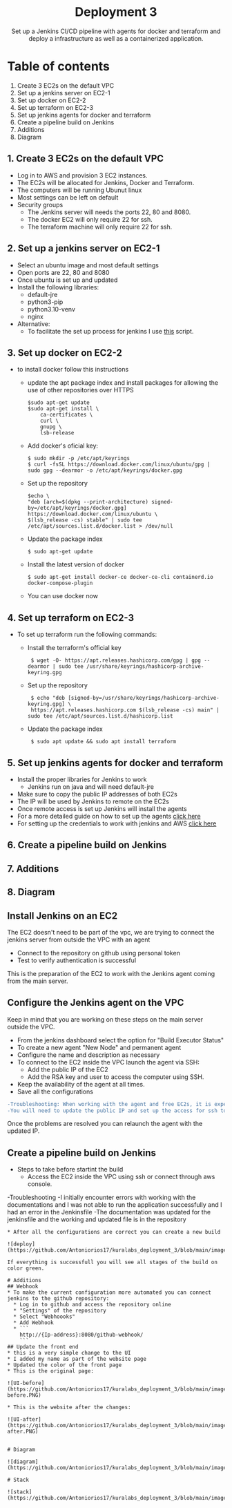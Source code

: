 <h1 align=center>Deployment 3</h1>
<div align=center>Set up a Jenkins CI/CD pipeline with agents for docker and terraform and deploy a infrastructure as well as a containerized application.</div>

# Table of contents

1. Create 3 EC2s on the default VPC
2. Set up a jenkins server on EC2-1
3. Set up docker on EC2-2
4. Set up terraform on EC2-3
5. Set up jenkins agents for docker and terraform
6. Create a pipeline build on Jenkins
7. Additions
8. Diagram


## 1. Create 3 EC2s on the default VPC

* Log in to AWS and provision 3 EC2 instances.
* The EC2s will be allocated for Jenkins, Docker and Terraform.
* The computers will be running Ubunut linux
* Most settings can be left on default
* Security groups
  * The Jenkins server will needs the ports 22, 80 and 8080.
  * The docker EC2 will only require 22 for ssh.
  * The terraform machine will only require 22 for ssh.

## 2. Set up a jenkins server on EC2-1

* Select an ubuntu image and most default settings
* Open ports are 22, 80 and 8080
* Once ubuntu is set up and updated
* Install the following libraries:
  * default-jre
  * python3-pip
  * python3.10-venv
  * nginx
* Alternative:
  * To facilitate the set up process for jenkins I use [this](https://github.com/Antoniorios17/kuralabs_deployment_5/blob/main/Jenkins-set-up-script.sh) script.

## 3. Set up docker on EC2-2

* to install docker follow this instructions
   * update the apt package index and install packages for allowing the use of other repositories over HTTPS

      ```
      $sudo apt-get update
      $sudo apt-get install \
          ca-certificates \
          curl \
          gnupg \
          lsb-release
      ```
   * Add docker's oficial key:
      ```
      $ sudo mkdir -p /etc/apt/keyrings
      $ curl -fsSL https://download.docker.com/linux/ubuntu/gpg | sudo gpg --dearmor -o /etc/apt/keyrings/docker.gpg
      ```
   * Set up the repository
     ```
     $echo \
     "deb [arch=$(dpkg --print-architecture) signed-by=/etc/apt/keyrings/docker.gpg] https://download.docker.com/linux/ubuntu \
     $(lsb_release -cs) stable" | sudo tee /etc/apt/sources.list.d/docker.list > /dev/null 
     ```
   * Update the package index
     ```
     $ sudo apt-get update
     ```
   * Install the latest version of docker
     ```
     $ sudo apt-get install docker-ce docker-ce-cli containerd.io docker-compose-plugin
     ```
   * You can use docker now
## 4. Set up terraform on EC2-3

* To set up terraform run the following commands:
  * Install the terraform's official key

    ``` 
     $ wget -O- https://apt.releases.hashicorp.com/gpg | gpg --dearmor | sudo tee /usr/share/keyrings/hashicorp-archive-keyring.gpg
    ```
  * Set up the repository
  
    ```
     $ echo "deb [signed-by=/usr/share/keyrings/hashicorp-archive-keyring.gpg] \
     https://apt.releases.hashicorp.com $(lsb_release -cs) main" | sudo tee /etc/apt/sources.list.d/hashicorp.list
    ```
        
  * Update the package index

    ``` 
     $ sudo apt update && sudo apt install terraform
    ```
        
## 5. Set up jenkins agents for docker and terraform

* Install the proper libraries for Jenkins to work
  * Jenkins run on java and will need default-jre
* Make sure to copy the public IP addresses of both EC2s
* The IP will be used by Jenkins to remote on the EC2s
* Once remote access is set up Jenkins will install the agents
* For a more detailed guide on how to set up the agents [click here](https://github.com/Antoniorios17/kuralabs_deployment_3#configure-the-jenkins-agent-on-the-vpc)
* For setting up the credentials to work with jenkins and AWS [click here](https://github.com/Antoniorios17/kuralabs_deployment_4/edit/main/README.md#configure-credentials-on-jenkins)



## 6. Create a pipeline build on Jenkins
















## 7. Additions
## 8. Diagram





## Install Jenkins on an EC2
The EC2 doesn't need to be part of the vpc, we are trying to connect the jenkins server from outside the VPC with an agent
* Connect to the repository on github using personal token
* Test to verify authentication is successful



This is the preparation of the EC2 to work with the Jenkins agent coming from the main server.

## Configure the Jenkins agent on the VPC
Keep in mind that you are working on these steps on the main server outside the VPC.

* From the jenkins dashboard select the option for "Build Executor Status"
* To create a new agent "New Node" and permanent agent
* Configure the name and description as necessary
* To connect to the EC2 inside the VPC launch the agent via SSH:
  * Add the public IP of the EC2
  * Add the RSA key and user to access the computer using SSH.
* Keep the availability of the agent at all times.
* Save all the configurations

``` diff
-Troubleshooting: When working with the agent and free EC2s, it is expected that the public IP will change once the computer is turned off.
-You will need to update the public IP and set up the access for ssh to continue to work normally.
```
Once the problems are resolved you can relaunch the agent with the updated IP.

## Create a pipeline build on Jenkins
* Steps to take before startint the build
  * Access the EC2 inside the VPC using ssh or connect through aws console.

-Troubleshooting
-I initially encounter errors with working with the documentations and I was not able to run the application successfully and I had an error in the Jenkinsfile
-The documentation was updated for the jenkinsfile and the working and updated file is in the repository
```
* After all the configurations are correct you can create a new build

![deploy](https://github.com/Antoniorios17/kuralabs_deployment_3/blob/main/images/deploy.PNG)

If everything is successfull you will see all stages of the build on color green.

# Additions
## Webhook
* To make the current configuration more automated you can connect jenkins to the github repository:
  * Log in to github and access the repository online
  * "Settings" of the repository
  * Select "Webhoooks"
  * Add Webhook
  * ```
    http://{Ip-address}:8080/github-webhook/
    ```
## Update the front end
* this is a very simple change to the UI
* I added my name as part of the website page
* Updated the color of the front page
* This is the original page:

![UI-before](https://github.com/Antoniorios17/kuralabs_deployment_3/blob/main/images/UI-before.PNG)

* This is the website after the changes:

![UI-after](https://github.com/Antoniorios17/kuralabs_deployment_3/blob/main/images/UI-after.PNG)


# Diagram

![diagram](https://github.com/Antoniorios17/kuralabs_deployment_3/blob/main/images/diagram.PNG)

# Stack

![stack](https://github.com/Antoniorios17/kuralabs_deployment_3/blob/main/images/STACK.PNG)






